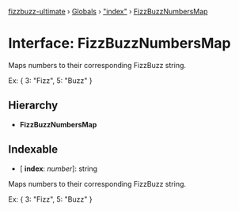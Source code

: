 [fizzbuzz-ultimate](../README.md) › [Globals](../globals.md) › ["index"](../modules/_index_.md) › [FizzBuzzNumbersMap](_index_.fizzbuzznumbersmap.md)

# Interface: FizzBuzzNumbersMap

Maps numbers to their corresponding FizzBuzz string.

Ex: {
     3: "Fizz",
     5: "Buzz"
}

## Hierarchy

* **FizzBuzzNumbersMap**

## Indexable

* \[ **index**: *number*\]: string

Maps numbers to their corresponding FizzBuzz string.

Ex: {
     3: "Fizz",
     5: "Buzz"
}
